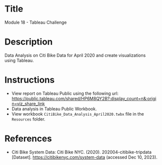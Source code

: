 
# Title
Module 18 - Tableau Challenge

# Description
Data Analysis on Citi Bike Data for April 2020 and create visualizations using Tableau.

# Instructions
- View report on Tableau Public using the following url: https://public.tableau.com/shared/HP6M8QY2B?:display_count=n&:origin=viz_share_link
- Data analysis in Tableau Public Workbook.
- View workbook `CitiBike_Data_Analysis_April2020.twbx` file in the `Resources` folder.

# References
- Citi Bike System Data: Citi Bike NYC. (2020). 202004-citibike-tripdata [Dataset]. https://citibikenyc.com/system-data (accessed Dec 10, 2023). 